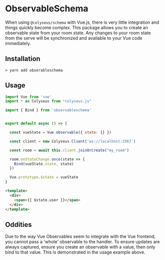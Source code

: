 # ObservableSchema
When using `@colyseus/schema` with Vue.js, there is very little integration and things quickly become complex. This package allows you to create an observable state from your room state. Any changes to your room state from the serve will be synchronized and available to your Vue code immediately.

## Installation
```
> yarn add obserableschema
```

## Usage
```js
import Vue from 'vue'
import * as Colyseus from "colyseus.js"

import { Bind } from 'observableschema'


export default async () => {

  const vueState = Vue.observable({ state: {} })

  const client = new Colyseus.Client('ws://localhost:2567')

  const room = await this.client.joinOrCreate("my_room")

  room.onStateChange.once(state => {
    Bind(vueState.state, state)
  })

  Vue.prototype.$state = vueState
}
```

```html
<template>
  <div>
    <span>{{ $state.user }}</span>
  </div>
</template>
```

## Oddities
Due to the way Vue Observables seem to integrate with the Vue frontend, you cannot pass a 'whole' observable to the handler. To ensure updates are always captured, ensure you create an observable with a value, then only bind to that value. This is demonstrated in the usage example above.
